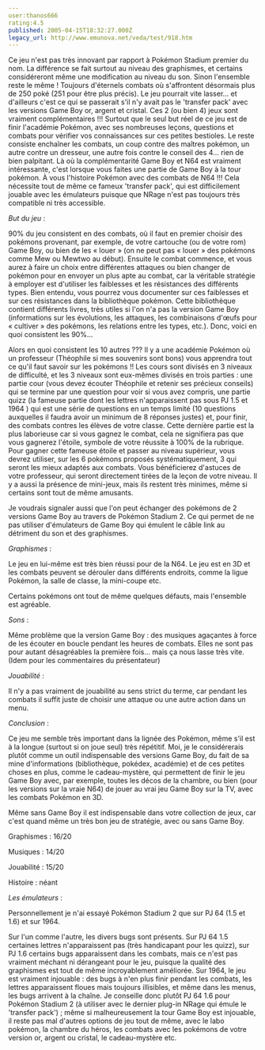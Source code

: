 ```yaml
---
user:thanos666
rating:4.5
published: 2005-04-15T18:32:27.000Z
legacy_url: http://www.emunova.net/veda/test/918.htm
---
```

Ce jeu n'est pas très innovant par rapport à Pokémon Stadium premier du nom. La différence se fait surtout au niveau des graphismes, et certains considéreront même une modification au niveau du son. Sinon l'ensemble reste le même ! Toujours d'éternels combats où s'affrontent désormais plus de 250 poké (251 pour être plus précis). Le jeu pourrait vite lasser... et d'ailleurs c'est ce qui se passerait s'il n'y avait pas le 'transfer pack' avec les versions Game Boy or, argent et cristal. Ces 2 (ou bien 4) jeux sont vraiment complémentaires !!! Surtout que le seul but réel de ce jeu est de finir l'académie Pokémon, avec ses nombreuses leçons, questions et combats pour vérifier vos connaissances sur ces petites bestioles. Le reste consiste enchaîner les combats, un coup contre des maîtres pokémon, un autre contre un dresseur, une autre fois contre le conseil des 4... rien de bien palpitant. Là où la complémentarité Game Boy et N64 est vraiment intéressante, c'est lorsque vous faites une partie de Game Boy à la tour pokémon. À vous l'histoire Pokémon avec des combats de N64 !!! Cela nécessite tout de même ce fameux 'transfer pack', qui est difficilement jouable avec les émulateurs puisque que NRage n'est pas toujours très compatible ni très accessible.  

  

_But du jeu_ :  

90% du jeu consistent en des combats, où il faut en premier choisir des pokémons provenant, par exemple, de votre cartouche (ou de votre rom) Game Boy, ou bien de les « louer » (on ne peut pas « louer » des pokémons comme Mew ou Mewtwo au début). Ensuite le combat commence, et vous aurez à faire un choix entre différentes attaques ou bien changer de pokémon pour en envoyer un plus apte au combat, car la véritable stratégie à employer est d'utiliser les faiblesses et les résistances des différents types. Bien entendu, vous pourrez vous documenter sur ces faiblesses et sur ces résistances dans la bibliothèque pokémon. Cette bibliothèque contient différents livres, très utiles si l'on n'a pas la version Game Boy (informations sur les évolutions, les attaques, les combinaisons d'œufs pour « cultiver » des pokémons, les relations entre les types, etc.). Donc, voici en quoi consistent les 90%...  

  

Alors en quoi consistent les 10 autres ??? Il y a une académie Pokémon où un professeur (Théophile si mes souvenirs sont bons) vous apprendra tout ce qu'il faut savoir sur les pokémons !! Les cours sont divisés en 3 niveaux de difficulté, et les 3 niveaux sont eux-mêmes divisés en trois parties : une partie cour (vous devez écouter Théophile et retenir ses précieux conseils) qui se termine par une question pour voir si vous avez compris, une partie quizz (la fameuse partie dont les lettres n'apparaissent pas sous PJ 1.5 et 1964 ) qui est une série de questions en un temps limité (10 questions auxquelles il faudra avoir un minimum de 8 réponses justes) et, pour finir, des combats contres les élèves de votre classe. Cette dernière partie est la plus laborieuse car si vous gagnez le combat, cela ne signifiera pas que vous gagnerez l'étoile, symbole de votre réussite à 100% de la rubrique. Pour gagner cette fameuse étoile et passer au niveau supérieur, vous devrez utiliser, sur les 6 pokémons proposés systématiquement, 3 qui seront les mieux adaptés aux combats. Vous bénéficierez d'astuces de votre professeur, qui seront directement tirées de la leçon de votre niveau. Il y a aussi la présence de mini-jeux, mais ils restent très minimes, même si certains sont tout de même amusants.  

  

Je voudrais signaler aussi que l'on peut échanger des pokémons de 2 versions Game Boy au travers de Pokémon Stadium 2\. Ce qui permet de ne pas utiliser d'émulateurs de Game Boy qui émulent le câble link au détriment du son et des graphismes.  

  

_Graphismes_ :  

Le jeu en lui-même est très bien réussi pour de la N64\. Le jeu est en 3D et les combats peuvent se dérouler dans différents endroits, comme la ligue Pokémon, la salle de classe, la mini-coupe etc.  

Certains pokémons ont tout de même quelques défauts, mais l'ensemble est agréable.  

  

_Sons_ :  

Même problème que la version Game Boy : des musiques agaçantes à force de les écouter en boucle pendant les heures de combats. Elles ne sont pas pour autant désagréables la première fois... mais ça nous lasse très vite. (Idem pour les commentaires du présentateur)  

  

_Jouabilité_ :  

Il n'y a pas vraiment de jouabilité au sens strict du terme, car pendant les combats il suffit juste de choisir une attaque ou une autre action dans un menu.  

  

_Conclusion_ :  

Ce jeu me semble très important dans la lignée des Pokémon, même s'il est à la longue (surtout si on joue seul) très répétitif. Moi, je le considérerais plutôt comme un outil indispensable des versions Game Boy, du fait de sa mine d'informations (bibliothèque, pokédex, académie) et de ces petites choses en plus, comme le cadeau-mystère, qui permettent de finir le jeu Game Boy avec, par exemple, toutes les décos de la chambre, ou bien (pour les versions sur la vraie N64) de jouer au vrai jeu Game Boy sur la TV, avec les combats Pokémon en 3D.  

Même sans Game Boy il est indispensable dans votre collection de jeux, car c'est quand même un très bon jeu de stratégie, avec ou sans Game Boy.  

  

Graphismes : 16/20  

Musiques : 14/20  

Jouabilité : 15/20  

Histoire : néant  

  

_Les émulateurs_ :  

Personnellement je n'ai essayé Pokémon Stadium 2 que sur PJ 64 (1.5 et 1.6) et sur 1964\.  

Sur l'un comme l'autre, les divers bugs sont présents. Sur PJ 64 1.5 certaines lettres n'apparaissent pas (très handicapant pour les quizz), sur PJ 1.6 certains bugs apparaissent dans les combats, mais ce n'est pas vraiment méchant ni dérangeant pour le jeu, puisque la qualité des graphismes est tout de même incroyablement améliorée. Sur 1964, le jeu est vraiment injouable : des bugs à n'en plus finir pendant les combats, les lettres apparaissent floues mais toujours illisibles, et même dans les menus, les bugs arrivent à la chaîne. Je conseille donc plutôt PJ 64 1.6 pour Pokémon Stadium 2 (à utiliser avec le dernier plug-in NRage qui émule le 'transfer pack') ; même si malheureusement la tour Game Boy est injouable, il reste pas mal d'autres options de jeu tout de même, avec le labo pokémon, la chambre du héros, les combats avec les pokémons de votre version or, argent ou cristal, le cadeau-mystère etc.
